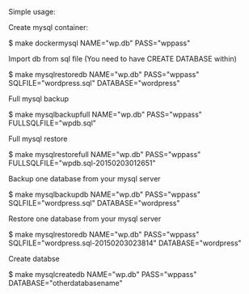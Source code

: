 Simple usage:

Create mysql container:

$ make dockermysql NAME="wp.db" PASS="wppass"


Import db from sql file (You need to have CREATE DATABASE within)

$ make mysqlrestoredb  NAME="wp.db" PASS="wppass" SQLFILE="wordpress.sql" DATABASE="wordpress"


Full mysql backup 

$ make mysqlbackupfull NAME="wp.db" PASS="wppass" FULLSQLFILE="wpdb.sql"


Full mysql restore

$ make mysqlrestorefull NAME="wp.db" PASS="wppass" FULLSQLFILE="wpdb.sql-20150203012651"


Backup one database from your mysql server

$ make mysqlbackupdb NAME="wp.db" PASS="wppass" SQLFILE="wordpress.sql" DATABASE="wordpress"


Restore one database from your mysql server

$ make mysqlrestoredb  NAME="wp.db" PASS="wppass" SQLFILE="wordpress.sql-20150203023814" DATABASE="wordpress"

Create databse

$ make mysqlcreatedb NAME="wp.db" PASS="wppass" DATABASE="otherdatabasename"




